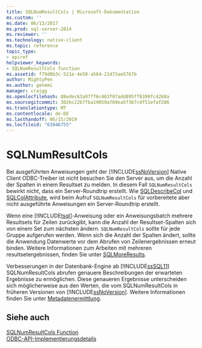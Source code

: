 ```yaml
---
title: SQLNumResultCols | Microsoft-Dokumentation
ms.custom: ''
ms.date: 06/13/2017
ms.prod: sql-server-2014
ms.reviewer: ''
ms.technology: native-client
ms.topic: reference
topic_type:
- apiref
helpviewer_keywords:
- SQLNumResultCols function
ms.assetid: f79d8b3c-521e-4e50-a564-21d73ae5767b
author: MightyPen
ms.author: genemi
manager: craigg
ms.openlocfilehash: 88edec63a97ff6c463f07add895ff8399fc4268a
ms.sourcegitcommit: 3026c22b7fba19059a769ea5f367c4f51efaf286
ms.translationtype: MT
ms.contentlocale: de-DE
ms.lasthandoff: 06/15/2019
ms.locfileid: "63046755"
---
```

# <a name="sqlnumresultcols"></a>SQLNumResultCols
  Bei ausgeführten Anweisungen geht der [!INCLUDE[ssNoVersion](../../includes/ssnoversion-md.md)] Native Client ODBC-Treiber ist nicht besuchen Sie den Server aus, um die Anzahl der Spalten in einem Resultset zu melden. In diesem Fall `SQLNumResultCols` bewirkt nicht, dass ein Server-Roundtrip erstellt. Wie [SQLDescribeCol](sqldescribecol.md) und [SQLColAttribute](sqlcolattribute.md), wird beim Aufruf `SQLNumResultCols` für vorbereitete aber nicht ausgeführte Anweisungen ein Server-Roundtrip erstellt.  
  
 Wenn eine [!INCLUDE[tsql](../../includes/tsql-md.md)]-Anweisung oder ein Anweisungsbatch mehrere Resultsets für Zeilen zurückgibt, kann die Anzahl der Resultset-Spalten sich von einem Set zum nächsten ändern. `SQLNumResultCols` sollte für jede Gruppe aufgerufen werden. Wenn sich die Anzahl der Spalten ändert, sollte die Anwendung Datenwerte vor dem Abrufen von Zeilenergebnissen erneut binden. Weitere Informationen zum Arbeiten mit mehreren resultsetergebnissen, finden Sie unter [SQLMoreResults](sqlmoreresults.md).  
  
 Verbesserungen in der Datenbank-Engine ab [!INCLUDE[ssSQL11](../../includes/sssql11-md.md)] SQLNumResultCols abrufen genauere Beschreibungen der erwarteten Ergebnisse zu ermöglichen. Diese genaueren Ergebnisse unterscheiden sich möglicherweise aus den Werten, die vom SQLNumResultCols in früheren Versionen von [!INCLUDE[ssNoVersion](../../includes/ssnoversion-md.md)]. Weitere Informationen finden Sie unter [Metadatenermittlung](../native-client/features/metadata-discovery.md).  
  
## <a name="see-also"></a>Siehe auch  
 [SQLNumResultCols Function](https://go.microsoft.com/fwlink/?LinkId=59359)   
 [ODBC-API-Implementierungsdetails](odbc-api-implementation-details.md)  
  
  
